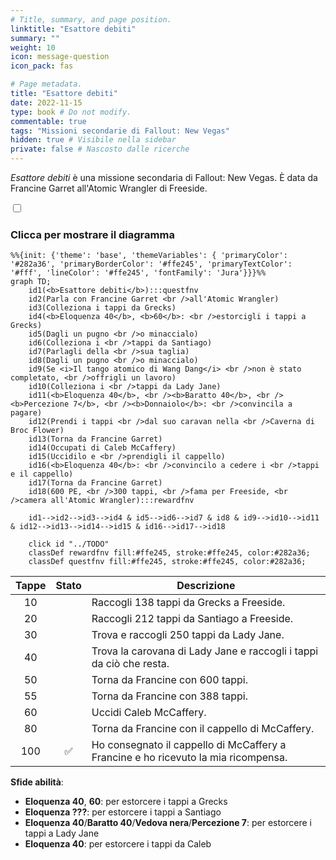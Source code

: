 ```yaml
---
# Title, summary, and page position.
linktitle: "Esattore debiti"
summary: ""
weight: 10
icon: message-question
icon_pack: fas

# Page metadata.
title: "Esattore debiti"
date: 2022-11-15
type: book # Do not modify.
commentable: true
tags: "Missioni secondarie di Fallout: New Vegas"
hidden: true # Visibile nella sidebar
private: false # Nascosto dalle ricerche
---
```


<div class="fnv">


*Esattore debiti* è una missione secondaria di Fallout: New Vegas. È data da Francine Garret all'Atomic Wrangler di Freeside.


<section class="chart-collapse">
<input type="checkbox" name="collapse2" id="handle2">
<h3 class="handle">
<label for="handle2">Clicca per mostrare il diagramma</label>
</h3>
<div class="content">

```mermaid
%%{init: {'theme': 'base', 'themeVariables': { 'primaryColor': '#282a36', 'primaryBorderColor': '#ffe245', 'primaryTextColor': '#fff', 'lineColor': '#ffe245', 'fontFamily': 'Jura'}}}%%
graph TD;
    id1(<b>Esattore debiti</b>):::questfnv
    id2(Parla con Francine Garret <br />all'Atomic Wrangler)
    id3(Colleziona i tappi da Grecks)
    id4(<b>Eloquenza 40</b>, <b>60</b>: <br />estorcigli i tappi a Grecks)
    id5(Dagli un pugno <br />o minaccialo)
    id6(Colleziona i <br />tappi da Santiago)
    id7(Parlagli della <br />sua taglia) 
    id8(Dagli un pugno <br />o minaccialo)
    id9(Se <i>Il tango atomico di Wang Dang</i> <br />non è stato completato, <br />offrigli un lavoro)
    id10(Colleziona i <br />tappi da Lady Jane)
    id11(<b>Eloquenza 40</b>, <br /><b>Baratto 40</b>, <br /><b>Percezione 7</b>, <br /><b>Donnaiolo</b>: <br />convincila a pagare)
    id12(Prendi i tappi <br />dal suo caravan nella <br />Caverna di Broc Flower)
    id13(Torna da Francine Garret)
    id14(Occupati di Caleb McCaffery) 
    id15(Uccidilo e <br />prendigli il cappello)
    id16(<b>Eloquenza 40</b>: <br />convincilo a cedere i <br />tappi e il cappello)
    id17(Torna da Francine Garret)
    id18(600 PE, <br />300 tappi, <br />fama per Freeside, <br />camera all'Atomic Wrangler):::rewardfnv

    id1-->id2-->id3-->id4 & id5-->id6-->id7 & id8 & id9-->id10-->id11 & id12-->id13-->id14-->id15 & id16-->id17-->id18
    
    click id "../TODO"
    classDef rewardfnv fill:#ffe245, stroke:#ffe245, color:#282a36;
    classDef questfnv fill:#ffe245, stroke:#ffe245, color:#282a36;
```

</div>
</section>

| Tappe |       Stato        | Descrizione |
|:-----:|:------------------:| ----------- |
|                           10                          |            | Raccogli 138 tappi da Grecks a Freeside.                                                                                                                                    |
|                           20                          |            | Raccogli 212 tappi da Santiago a Freeside.                                                                                                                                  |
|                           30                          |            | Trova e raccogli 250 tappi da Lady Jane.                                                                                                                                    |
|                           40                          |            | Trova la carovana di Lady Jane e raccogli i tappi da ciò che resta.                                                                                                         |
|                           50                          |            | Torna da Francine con 600 tappi.                                                                                                                                            |
|                           55                          |            | Torna da Francine con 388 tappi.                                                                                                                                            |
|                           60                          |            | Uccidi Caleb McCaffery.                                                                                                                                                     |
|                           80                          |            | Torna da Francine con il cappello di McCaffery.                                                                                                                             |
|                          100                          | :white_check_mark: | Ho consegnato il cappello di McCaffery a Francine e ho ricevuto la mia ricompensa.                                                                                          |



**Sfide abilità**:
- **Eloquenza 40**, **60**: per estorcere i tappi a Grecks
- **Eloquenza ???**: per estorcere i tappi a Santiago
- **Eloquenza 40**/**Baratto 40**/**Vedova nera**/**Percezione 7**: per estorcere i tappi a Lady Jane
- **Eloquenza 40**: per estorcere i tappi da Caleb





</div>


